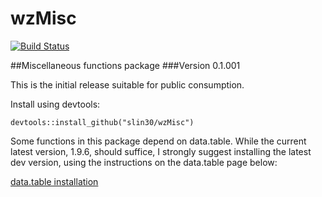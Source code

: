 # wzMisc
[![Build Status](https://travis-ci.org/slin30/wzMisc.svg?branch=master)](https://travis-ci.org/slin30/wzMisc)  


##Miscellaneous functions package
###Version 0.1.001

This is the initial release suitable for public consumption. 

Install using devtools:

`devtools::install_github("slin30/wzMisc")`

Some functions in this package depend on data.table. While the current latest version, 1.9.6, should
suffice, I strongly suggest installing the latest dev version, using the instructions on the data.table
page below:  

[data.table installation](https://github.com/Rdatatable/data.table/wiki/Installation)  


